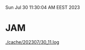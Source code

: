 Sun Jul 30 11:30:04 AM EEST 2023
# JAM
<a href='./cache/202307/30_11.log'>./cache/202307/30_11.log</a>
